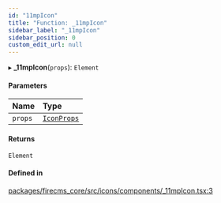 ```yaml
---
id: "11mpIcon"
title: "Function: _11mpIcon"
sidebar_label: "_11mpIcon"
sidebar_position: 0
custom_edit_url: null
---
```


▸ **_11mpIcon**(`props`): `Element`

#### Parameters

| Name | Type |
| :------ | :------ |
| `props` | [`IconProps`](../types/IconProps.md) |

#### Returns

`Element`

#### Defined in

[packages/firecms_core/src/icons/components/_11mpIcon.tsx:3](https://github.com/FireCMSco/firecms/blob/d45f3739/packages/firecms_core/src/icons/components/_11mpIcon.tsx#L3)
